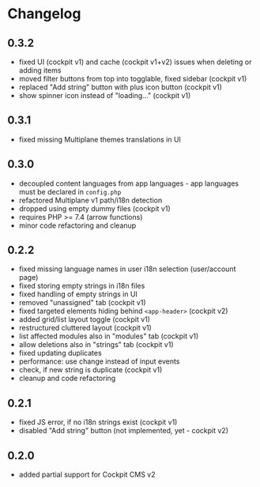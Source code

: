 # Changelog

## 0.3.2

* fixed UI (cockpit v1) and cache (cockpit v1+v2) issues when deleting or adding items
* moved filter buttons from top into togglable, fixed sidebar (cockpit v1)
* replaced "Add string" button with plus icon button (cockpit v1)
* show spinner icon instead of "loading..." (cockpit v1)

## 0.3.1

* fixed missing Multiplane themes translations in UI

## 0.3.0

* decoupled content languages from app languages - app languages must be declared in `config.php`
* refactored Multiplane v1 path/i18n detection
* dropped using empty dummy files (cockpit v1)
* requires PHP >= 7.4 (arrow functions)
* minor code refactoring and cleanup

## 0.2.2

* fixed missing language names in user i18n selection (user/account page)
* fixed storing empty strings in i18n files
* fixed handling of empty strings in UI
* removed "unassigned" tab (cockpit v1)
* fixed targeted elements hiding behind `<app-header>` (cockpit v2)
* added grid/list layout toggle (cockpit v1)
* restructured cluttered layout (cockpit v1)
* list affected modules also in "modules" tab (cockpit v1)
* allow deletions also in "strings" tab (cockpit v1)
* fixed updating duplicates
* performance: use change instead of input events
* check, if new string is duplicate (cockpit v1)
* cleanup and code refactoring

## 0.2.1

* fixed JS error, if no i18n strings exist (cockpit v1)
* disabled "Add string" button (not implemented, yet - cockpit v2)

## 0.2.0

* added partial support for Cockpit CMS v2
